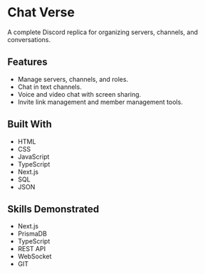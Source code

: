 # Chat Verse

A complete Discord replica for organizing servers, channels, and conversations.

## Features
- Manage servers, channels, and roles.
- Chat in text channels.
- Voice and video chat with screen sharing.
- Invite link management and member management tools.

## Built With
- HTML
- CSS
- JavaScript
- TypeScript
- Next.js
- SQL
- JSON

## Skills Demonstrated
- Next.js
- PrismaDB
- TypeScript
- REST API
- WebSocket
- GIT
